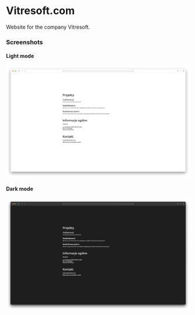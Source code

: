 # Vitresoft.com
Website for the company Vitresoft.

### Screenshots

#### Light mode
![home page in light mode](screenshots/home_light_mode.png)

#### Dark mode
![home page in dark mode](screenshots/home_dark_mode.png)

